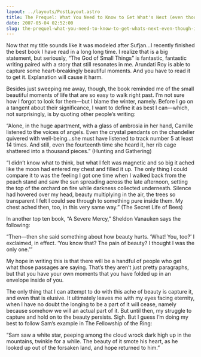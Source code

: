 ```yaml
---
layout: ../layouts/PostLayout.astro
title: The Prequel: What You Need to Know to Get What's Next (even though I feel like I've covered this before)
date: 2007-05-04 02:52:00
slug: the-prequel-what-you-need-to-know-to-get-whats-next-even-though-i-feel-like-ive-covered-this-before
---
```


Now that my title sounds like it was modeled after Sufjan...I recently finished the best book I have read in a long long time. I realize that is a big statement, but seriously, “The God of Small Things” is fantastic, fantastic writing paired with a story that still resonates in me. Arundati Roy is able to capture some heart-breakingly beautiful moments. And you have to read it to get it. Explanation will cause it harm.  
  
Besides just sweeping me away, though, the book reminded me of the small beautiful moments of life that are so easy to walk right past. I’m not sure how I forgot to look for them—but I blame the winter, namely. Before I go on a tangent about their significance, I want to define it as best I can—which, not surprisingly, is by quoting other people’s writing:  
  
“Alone, in the huge apartment, with a glass of ambrosia in her hand, Camille listened to the voices of angels. Even the crystal pendants on the chandelier quivered with well-being…she must have listened to track number 5 at least 14 times. And still, even the fourteenth time she heard it, her rib cage shattered into a thousand pieces.” (Hunting and Gathering)  
  
“I didn’t know what to think, but what I felt was magnetic and so big it ached like the moon had entered my chest and filled it up. The only thing I could compare it to was the feeling I got one time when I walked back from the peach stand and saw the sun spreading across the late afternoon, setting the top of the orchard on fire while darkness collected underneath. Silence had hovered over my head, beauty multiplying in the air, the trees so transparent I felt I could see through to something pure inside them. My chest ached then, too, in this very same way.” (The Secret Life of Bees)  
  
In another top ten book, “A Severe Mercy,” Sheldon Vanauken says the following:  
  
“Then—then she said something about how beauty hurts. ‘What! You, too?’ I exclaimed, in effect. ‘You know that? The pain of beauty? I thought I was the only one.’”  
  
My hope in writing this is that there will be a handful of people who get what those passages are saying. That’s they aren’t just pretty paragraphs, but that you have your own moments that you have folded up in an envelope inside of you.  
  
The only thing that I can attempt to do with this ache of beauty is capture it, and even that is elusive. It ultimately leaves me with my eyes facing eternity, when I have no doubt the longing to be a part of it will cease, namely because somehow we will an actual part of it. But until then, my struggle to capture and hold on to the beauty persists. Sigh. But I guess I’m doing my best to follow Sam’s example in The Fellowship of the Ring:  
  
“Sam saw a white star, peeping among the cloud wrock dark high up in the mountains, twinkle for a while. The beauty of it smote his heart, as he looked up out of the forsaken land, and hope returned to him.”